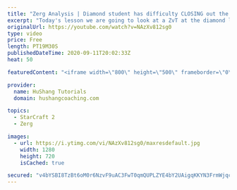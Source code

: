 ```yaml
---
title: "Zerg Analysis | Diamond student has difficulty CLOSING out the MATCH [Starcraft 2]"
excerpt: "Today's lesson we are going to look at a ZvT at the diamond level focusing on the Zerg Analysis. The zerg manages to get into a very strong position but has difficulty closing it out. Let's learn how we can approach this scenario better!  Zerg Analysis | Diamond student has difficulty CLOSING out the"
originalUrl: https://youtube.com/watch?v=NAzXv812sg0
type: video
price: Free
length: PT19M30S
publishedDateTime: 2020-09-11T20:02:33Z
heat: 50

featuredContent: "<iframe width=\"800\" height=\"500\" frameborder=\"0\" src=\"https://www.youtube.com/embed/NAzXv812sg0\" allow=\"accelerometer; autoplay; encrypted-media; gyroscope; picture-in-picture\" allowfullscreen></iframe>"

provider:
  name: HuShang Tutorials
  domain: hushangcoaching.com

topics:
  - StarCraft 2
  - Zerg

images:
  - url: https://i.ytimg.com/vi/NAzXv812sg0/maxresdefault.jpg
    width: 1280
    height: 720
    isCached: true

secured: "v4bYSBI8TzBt6oM0r6NzvF9uAC3FwT0qmQUPLZYE4bY2UAigqKKYN3FrmWjqcKxf4rQPFWgAzfK8Nr78qregSJu71O55zx35RYuVPanENDnwGHdhmUkEYL2RCabER0X7CDYxuXnzhIs8L9Wdy42GjdehkNhFKZaePAmDrgiHz4Asv6F27GtCeKc67xzbcRyA7X7+GnN27AIcwDIVaVZaKF/WXbLz/BuERnjgOm/YTClsW5+JOLFrr8/X2cZWgONCI+BuwMc3+OTh6FlPmBsc78QJvi9lx6zO8zYu0pZ4fZ7VP6b0IkdrzVaXNZfKorz5aPU4PP2GvYiRr2mSdgdNfu/+FIZA7+PsxDDVbY3Wj0eBY26jM3CBv91R9TEiwaHvX0SmKYa/2pMwf1rBtzZ5WU9CykrbYggKRa8Gh6Sj34Y=;RrLvCNkvgzdq5wm1DBgYKw=="
---
```


